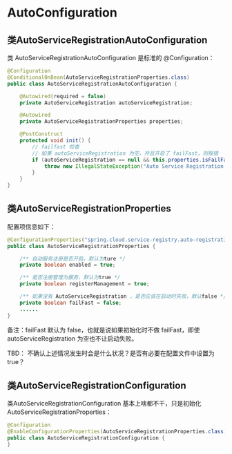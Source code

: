 # AutoConfiguration

## 类AutoServiceRegistrationAutoConfiguration

类 AutoServiceRegistrationAutoConfiguration 是标准的 @Configuration：

```java
@Configuration
@ConditionalOnBean(AutoServiceRegistrationProperties.class)
public class AutoServiceRegistrationAutoConfiguration {

	@Autowired(required = false)
	private AutoServiceRegistration autoServiceRegistration;

	@Autowired
	private AutoServiceRegistrationProperties properties;

	@PostConstruct
	protected void init() {
    	// failfast 检查
        // 如果 autoServiceRegistration 为空，并且开启了 failFast，则报错
		if (autoServiceRegistration == null && this.properties.isFailFast()) {
			throw new IllegalStateException("Auto Service Registration has been requested, but there is no AutoServiceRegistration bean");
		}
	}
}
```

## 类AutoServiceRegistrationProperties

配置项信息如下：

```java
@ConfigurationProperties("spring.cloud.service-registry.auto-registration")
public class AutoServiceRegistrationProperties {

	/** 自动服务注册是否开启，默认为ture */
	private boolean enabled = true;

	/** 是否注册管理为服务，默认为true */
	private boolean registerManagement = true;

	/** 如果没有 AutoServiceRegistration ，是否应该在启动时失败，默认false */
	private boolean failFast = false;
    ......
}
```

备注：failFast 默认为 false，也就是说如果初始化时不做 failFast，即使 autoServiceRegistration 为空也不让启动失败。

TBD： 不确认上述情况发生时会是什么状况？是否有必要在配置文件中设置为 true？

## 类AutoServiceRegistrationConfiguration

类AutoServiceRegistrationConfiguration 基本上啥都不干，只是初始化 AutoServiceRegistrationProperties：

```java
@Configuration
@EnableConfigurationProperties(AutoServiceRegistrationProperties.class)
public class AutoServiceRegistrationConfiguration {
}
```